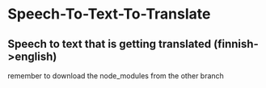 # Speech-To-Text-To-Translate
Speech to text that is getting translated (finnish->english)
-
remember to download the node_modules from the other branch 
